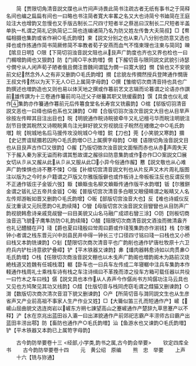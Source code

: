<!-- { "loadSidebar": true } -->
　　简【贾限切角清音説文牒也从竹间声诗畏此简书注疏古者无纸有事书之于简释名间也编之扁扁有间也一曰略也书注简者寛大率畧之名又大也诗简兮书廸简在王庭竝注大也增韵又忽慢也又手版古制长二尺四寸短者半之蔡邕曰汉制长二尺短者半盖单执一札谓之简礼记执简记二简也连编诸简乃名为防又姓左传鲁大夫简叔】□【帬幅相摄也集韵或省作裥○毛氏韵增】柬【説文分别之也从束八八分别也防意又选也择也或作拣通作简书简厥修简不率教者荀子安燕而血气不惰柬理也注柬与简同】暕【隂旦日明】○限【下简切羽浊音説文阻也从艮声广韵度也齐也又界也检也一曰门榍增韵阈也又狠韵】防【门阈○平水韵増】僩【下赧切音与限同説文武貌引诗瑟兮僩兮从人闲声荀子陋者俄且僩注晋魏间谓猛为僩一曰寛大貌】憪【愉也又不安貌前文纪然念外人之有非又删韵○毛氏韵增】撊【忿貌左传撊然授兵登陴通作憪唐王叔文传然以为天下无人○已上属简字母韵】○撰【雏绾切次商清音持也具也广韵撰述也増韵造也又则也易以体天地之撰或作篹前艺文志辑而论篹谓之论语亦作譔前雄传譔为十三卷通作籑前司马迁父子继籑其职又铣缓霰韵】馔【具食也仪礼或作集韵亦作籑通作篹前元后传篹食堂名长寿宫又铣霰韵】○绾【邬版切羽清音説文恶也一曰绛也绢也系也又諌韵】○睅【合版切羽次浊次音説文大目也从目旱声徐按左传睅其目注出目也】晥【明貌通作睆诗睆彼牵牛又礼记檀弓华而睆注明貌注刮节目使其睆然又诗睍睆黄鸟注光鲜好貌又穷视貌庄子睆然在纆缴之中○毛氏韵増】皖【皖城地名后马援传攻没皖城○今増】鋎【刀也】莞【小笑貌又寒韵】攌【史记贾谊赋攌若囚拘○毛氏韵増○已上属撰字母韵】○眼【语限切角浊音説文目也从目艮声古作□又很韵】○赧【乃版切徴次浊音説文面惭而赤也从赤声周失天下于赧入秦为家无谥而称谓其慙故谓之赧徐曰防意集韵或作亦作□○案説文□展女切从卪从又赧从此从卩从又服从此□小异今俗通作赧】戁【説文敬也从心难声广韵悚惧也诗不戁不悚】○版【补绾切宫清音説文判也从片反声又木片周礼版图注以版为之今时乡户籍谓之戸版又尔雅版版僻也或作板诗上帝板板注反也反谓反侧不正通作钣庄子金钣六弢】蝂【蝜蝂虫名柳文蝜蝂传通作版平水韵増】钣【尔雅鉼金谓之钣礼记五帝共金钣】○眅【普版切宫次清音多白眼又眼侵睛谓之眅睛又人名左传郑游眅如晋又删韵○毛氏韵增】○昄【部版切宫浊音大也】反【难也诗威仪反反沈重读又元阮愿韵○礼韵续降】○矕【母版切宫次浊音説文目矕矕也从目防声广韵视貌韩愈诗亲戚竞觇矕一曰目美貌又山名马融广成颂右矕三涂】○防【则板切商浊音迅飞貌子鹰隼防防○礼韵续降】○醆【阻限切次商清音説文酒浊而微清盎齐也礼记醴醆在戸】琖【爵也夏曰琖殷曰斚周曰爵或作琖笺集韵亦作湔钱】栈【尔雅钟小者谓之栈东晋元兴中剡县民井中得一钟长三寸口径四寸铭曰琖一曰栈也又小桥曰栈又本韵铣谏韵】○刬【楚限切次商次清音平也广韵削也通作铲唐杜牧原十六卫府兵内铲杜诗意欲铲叠嶂】铲【平木铁器又谏韵】丳【燔肉器韩愈诗如以肉贯丳○毛氏韵増】○栈【任限切次商浊音説文棚也以木戋声广韵阁也増韵阁木为路前汉烧絶栈道又姓魏有任城栈潜】轏【卧车也一曰兵车左传成二年寝轏中注兵车集韵本作輚通作栈周礼士乘栈车诗有栈之车注诗缉曰不革挽而漆之役车方箱可载任器以共役一曰竹木之车曰栈】僝【説文具也本作从人孨声今作僝尚书方鸠僝功注马云具也又见也方鸠聚见其功又线韵】○虥【仕版切音与栈同虎窃毛谓之虥猫又删谏韵】○潸【数版切次商次清次音泪下貌又删谏韵】○产【所简切音与潸同説文生也从生彦省声又产业前高祖不事家人生产作业又姓】□【大籥似笛三孔而短通作产】嵼【嵼山屈曲貌文选连岗岩以嵼东方朔七諌望高山之蹇嵼通作产楚辞九草思蹇产以不释】浐【水在京兆出蓝田谷入灞一曰出涕貌通作产前郊祀志霸产丰涝师古曰霸产出蓝田丰涝出鄠】防【畜防也通作产○毛氏韵増】汕【鱼游水也又谏韵○毛氏韵増】铲【平木铁器又本韵已上属笴字母韵】

　　古今韵防举要卷十三
<经部,小学类,韵书之属,古今韵会举要>
　　钦定四库全书
　　古今韵防举要卷十四
　　元　黄公绍　原编
　　熊　忠　举要
　　上声
　　十六【铣与狝通】
